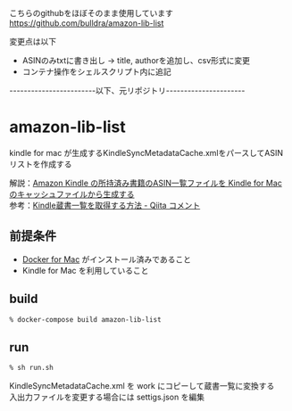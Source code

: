 こちらのgithubをほぼそのまま使用しています
https://github.com/bulldra/amazon-lib-list

変更点は以下

- ASINのみtxtに書き出し -> title, authorを追加し、csv形式に変更
- コンテナ操作をシェルスクリプト内に追記

------------------------以下、元リポジトリ----------------------

# amazon-lib-list

kindle for mac が生成するKindleSyncMetadataCache.xmlをパースしてASINリストを作成する

解説：[Amazon Kindle の所持済み書籍のASIN一覧ファイルを Kindle for Mac のキャッシュファイルから生成する](https://www.du-soleil.com/entry/kindle-asin-list-python)  
参考：[Kindle蔵書一覧を取得する方法 - Qiita コメント](https://qiita.com/taka_hira/items/8a9181c0733de2c9f8ee#comment-55d0067c26a2fcbaa184)

## 前提条件

* [Docker for Mac](https://docs.docker.jp/docker-for-mac/install.html) がインストール済みであること
* Kindle for Mac を利用していること

## build

```bash
% docker-compose build amazon-lib-list
```

## run

```bash
% sh run.sh
```

KindleSyncMetadataCache.xml を work にコピーして蔵書一覧に変換する  
入出力ファイルを変更する場合には settigs.json を編集
